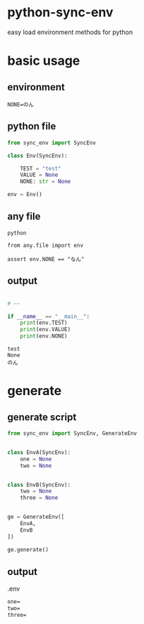 # python-sync-env
easy load environment methods for python

# basic usage

## environment

```batch
NONE=のん
```

## python file
```python
from sync_env import SyncEnv

class Env(SyncEnv):

    TEST = "test"
    VALUE = None
    NONE: str = None

env = Env()
```

## any file


```
python

from any.file import env

assert env.NONE == "なん"

```

## output

```python

# ~~

if __name__ == "__main__":
    print(env.TEST)
    print(env.VALUE)
    print(env.NONE)
```

```log
test
None
のん
```

# generate

## generate script

```python
from sync_env import SyncEnv, GenerateEnv


class EnvA(SyncEnv):
    one = None
    two = None


class EnvB(SyncEnv):
    two = None
    three = None


ge = GenerateEnv([
    EnvA,
    EnvB
])

ge.generate()

```


## output

.env

```bat
one=
two=
three=

```
